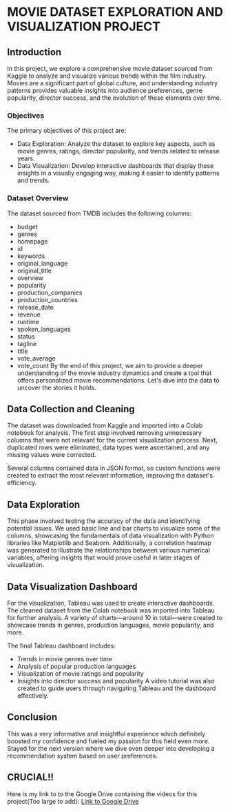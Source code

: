 # MOVIE DATASET EXPLORATION AND VISUALIZATION PROJECT
## Introduction
In this project, we explore a comprehensive movie dataset sourced from Kaggle to analyze and visualize various trends within the film industry. Movies are a significant part of global culture, and understanding industry patterns provides valuable insights into audience preferences, genre popularity, director success, and the evolution of these elements over time.

### Objectives
The primary objectives of this project are:

* Data Exploration: Analyze the dataset to explore key aspects, such as movie genres, ratings, director popularity, and trends related to release years.
* Data Visualization: Develop interactive dashboards that display these insights in a visually engaging way, making it easier to identify patterns and trends.

### Dataset Overview
The dataset sourced from TMDB includes the following columns:

* budget
* genres
* homepage
* id
* keywords
* original_language
* original_title
* overview
* popularity
* production_companies
* production_countries
* release_date
* revenue
* runtime
* spoken_languages
* status
* tagline
* title
* vote_average
* vote_count
By the end of this project, we aim to provide a deeper understanding of the movie industry dynamics and create a tool that offers personalized movie recommendations. Let's dive into the data to uncover the stories it holds.

## Data Collection and Cleaning
The dataset was downloaded from Kaggle and imported into a Colab notebook for analysis. The first step involved removing unnecessary columns that were not relevant for the current visualization process. Next, duplicated rows were eliminated, data types were ascertained, and any missing values were corrected.

Several columns contained data in JSON format, so custom functions were created to extract the most relevant information, improving the dataset's efficiency.

## Data Exploration
This phase involved testing the accuracy of the data and identifying potential issues. We used basic line and bar charts to visualize some of the columns, showcasing the fundamentals of data visualization with Python libraries like Matplotlib and Seaborn. Additionally, a correlation heatmap was generated to illustrate the relationships between various numerical variables, offering insights that would prove useful in later stages of visualization.

## Data Visualization Dashboard
For the visualization, Tableau was used to create interactive dashboards. The cleaned dataset from the Colab notebook was imported into Tableau for further analysis. A variety of charts—around 10 in total—were created to showcase trends in genres, production languages, movie popularity, and more.

The final Tableau dashboard includes:

* Trends in movie genres over time
* Analysis of popular production languages
* Visualization of movie ratings and popularity
* Insights into director success and popularity
A video tutorial was also created to guide users through navigating Tableau and the dashboard effectively.

## Conclusion 
This was a very informative and insightful experience which definitely boosted my confidence and fueled my passion for this field even more. Stayed for the next version where we dive even deeper into developing a recommendation system based on user preferences.

## CRUCIAL!!
Here is my link to to the Google Drive containing the videos for this project(Too large to add): [Link to Google Drive](https://drive.google.com/drive/folders/1VnrCuxGosOU8cAqZeag0ZlyqOP3NwEYU?usp=drive_link)


















